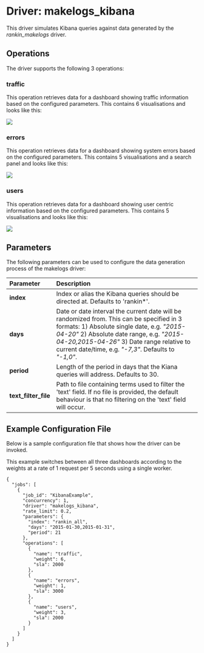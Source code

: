 # Driver: makelogs_kibana
This driver simulates Kibana queries against data generated by the *rankin_makelogs* driver.

## Operations
The driver supports the following 3 operations:

### traffic
This operation retrieves data for a dashboard showing traffic information based on the configured parameters. This contains 6 visualisations and looks like this:

![
](./dashboard_images/traffic.png)

### errors
This operation retrieves data for a dashboard showing system errors based on the configured parameters. This contains 5 visualisations and a search panel and looks like this:

![
](./dashboard_images/errors.png)

### users
This operation retrieves data for a dashboard showing user centric information based on the configured parameters. This contains 5 visualisations and looks like this:

![
](./dashboard_images/users.png)

## Parameters
The following parameters can be used to configure the data generation process of the makelogs driver:

Parameter | Description
:------------ | :------------
**index** | Index or alias the Kibana queries should be directed at. Defaults to 'rankin*'.
**days** | Date or date interval the current date will be randomized from. This can be specified in 3 formats: 1) Absolute single date, e.g. *"2015-04-20"* 2) Absolute date range, e.g. *"2015-04-20,2015-04-26"* 3) Date range relative to current date/time, e.g. *"-7,3"*. Defaults to *"-1,0"*.
**period** | Length of the period in days that the Kiana queries will address. Defaults to 30.
**text_filter_file** | Path to file containing terms used to filter the 'text' field. If no file is provided, the default behaviour is that no filtering on the 'text' field will occur.

## Example Configuration File
Below is a sample configuration file that shows how the driver can be invoked. 

This example switches between all three dashboards according to the weights at a rate of 1 request per 5 seconds using a single worker.

```
{
  "jobs": [
    {
      "job_id": "KibanaExample",
      "concurrency": 1,
      "driver": "makelogs_kibana",
      "rate_limit": 0.2,
      "parameters": {
        "index": "rankin_all",
        "days": "2015-01-30,2015-01-31",
        "period": 21
      },
      "operations": [
        {
          "name": "traffic",
          "weight": 6,
          "sla": 2000
        },
        {
          "name": "errors",
          "weight": 1,
          "sla": 3000
        },
        {
          "name": "users",
          "weight": 3,
          "sla": 2000
        }
      ]
    }
  ]
}
```
